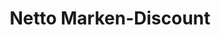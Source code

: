 ---
title: "Netto Marken-Discount"
url: /neubrandenburg/netto-marken-discount-juri-gagarin-ring/
shop: Supermarkt
---